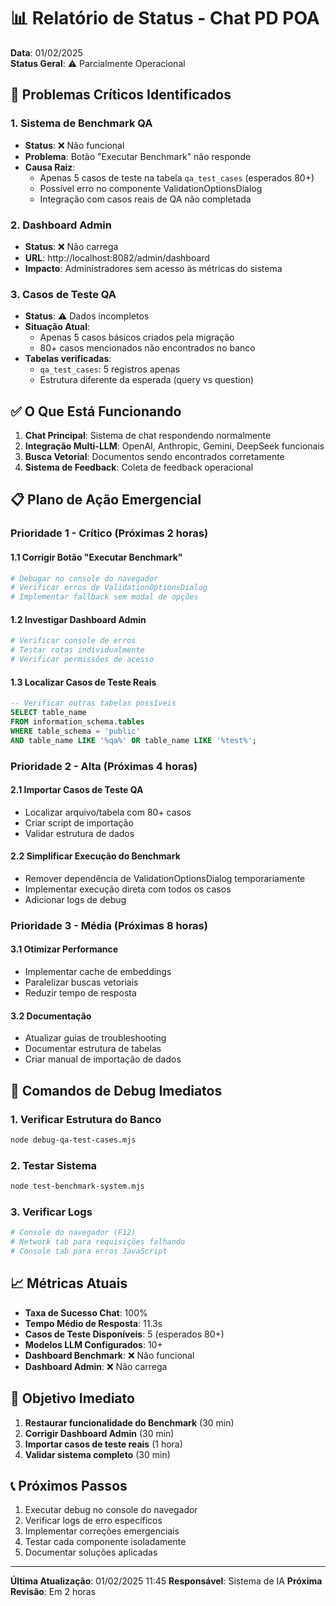 # 📊 Relatório de Status - Chat PD POA
**Data**: 01/02/2025  
**Status Geral**: ⚠️ Parcialmente Operacional

## 🚨 Problemas Críticos Identificados

### 1. **Sistema de Benchmark QA**
- **Status**: ❌ Não funcional
- **Problema**: Botão "Executar Benchmark" não responde
- **Causa Raiz**: 
  - Apenas 5 casos de teste na tabela `qa_test_cases` (esperados 80+)
  - Possível erro no componente ValidationOptionsDialog
  - Integração com casos reais de QA não completada

### 2. **Dashboard Admin** 
- **Status**: ❌ Não carrega
- **URL**: http://localhost:8082/admin/dashboard
- **Impacto**: Administradores sem acesso às métricas do sistema

### 3. **Casos de Teste QA**
- **Status**: ⚠️ Dados incompletos
- **Situação Atual**: 
  - Apenas 5 casos básicos criados pela migração
  - 80+ casos mencionados não encontrados no banco
- **Tabelas verificadas**:
  - `qa_test_cases`: 5 registros apenas
  - Estrutura diferente da esperada (query vs question)

## ✅ O Que Está Funcionando

1. **Chat Principal**: Sistema de chat respondendo normalmente
2. **Integração Multi-LLM**: OpenAI, Anthropic, Gemini, DeepSeek funcionais
3. **Busca Vetorial**: Documentos sendo encontrados corretamente
4. **Sistema de Feedback**: Coleta de feedback operacional

## 📋 Plano de Ação Emergencial

### Prioridade 1 - Crítico (Próximas 2 horas)

#### 1.1 Corrigir Botão "Executar Benchmark"
```bash
# Debugar no console do navegador
# Verificar erros de ValidationOptionsDialog
# Implementar fallback sem modal de opções
```

#### 1.2 Investigar Dashboard Admin
```bash
# Verificar console de erros
# Testar rotas individualmente
# Verificar permissões de acesso
```

#### 1.3 Localizar Casos de Teste Reais
```sql
-- Verificar outras tabelas possíveis
SELECT table_name 
FROM information_schema.tables 
WHERE table_schema = 'public' 
AND table_name LIKE '%qa%' OR table_name LIKE '%test%';
```

### Prioridade 2 - Alta (Próximas 4 horas)

#### 2.1 Importar Casos de Teste QA
- Localizar arquivo/tabela com 80+ casos
- Criar script de importação
- Validar estrutura de dados

#### 2.2 Simplificar Execução do Benchmark
- Remover dependência de ValidationOptionsDialog temporariamente
- Implementar execução direta com todos os casos
- Adicionar logs de debug

### Prioridade 3 - Média (Próximas 8 horas)

#### 3.1 Otimizar Performance
- Implementar cache de embeddings
- Paralelizar buscas vetoriais
- Reduzir tempo de resposta

#### 3.2 Documentação
- Atualizar guias de troubleshooting
- Documentar estrutura de tabelas
- Criar manual de importação de dados

## 🔧 Comandos de Debug Imediatos

### 1. Verificar Estrutura do Banco
```bash
node debug-qa-test-cases.mjs
```

### 2. Testar Sistema
```bash
node test-benchmark-system.mjs
```

### 3. Verificar Logs
```bash
# Console do navegador (F12)
# Network tab para requisições falhando
# Console tab para erros JavaScript
```

## 📈 Métricas Atuais

- **Taxa de Sucesso Chat**: 100%
- **Tempo Médio de Resposta**: 11.3s
- **Casos de Teste Disponíveis**: 5 (esperados 80+)
- **Modelos LLM Configurados**: 10+
- **Dashboard Benchmark**: ❌ Não funcional
- **Dashboard Admin**: ❌ Não carrega

## 🎯 Objetivo Imediato

1. **Restaurar funcionalidade do Benchmark** (30 min)
2. **Corrigir Dashboard Admin** (30 min)
3. **Importar casos de teste reais** (1 hora)
4. **Validar sistema completo** (30 min)

## 📞 Próximos Passos

1. Executar debug no console do navegador
2. Verificar logs de erro específicos
3. Implementar correções emergenciais
4. Testar cada componente isoladamente
5. Documentar soluções aplicadas

---

**Última Atualização**: 01/02/2025 11:45
**Responsável**: Sistema de IA
**Próxima Revisão**: Em 2 horas